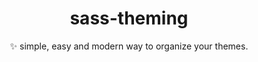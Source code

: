 <header>
  <h1 align="center">sass-theming</h1>
  <p align="center">✨ simple, easy and modern way to organize your themes.</p>
</header>
